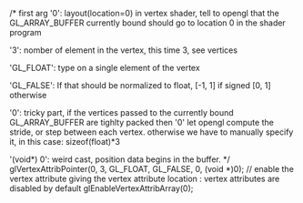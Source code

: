 /*
first arg '0':
layout(location=0) in vertex shader, tell to opengl that the GL_ARRAY_BUFFER currently bound
should go to location 0 in the shader program

'3':
nomber of element in the vertex, this time 3, see vertices

'GL_FLOAT':
type on a single element of the vertex

'GL_FALSE':
If that should be normalized to float, [-1, 1] if signed [0, 1] otherwise

'0':
tricky part, if the vertices passed to the currently bound GL_ARRAY_BUFFER are
tighlty packed then '0' let opengl compute the stride, or step between each vertex.
otherwise we have to manually specify it, in this case: sizeof(float)*3

'(void*) 0':
weird cast, position data begins in the buffer.
*/
glVertexAttribPointer(0, 3, GL_FLOAT, GL_FALSE, 0, (void *)0);
// enable the vertex attribute giving the vertex attribute location : vertex attributes are disabled by default
glEnableVertexAttribArray(0);